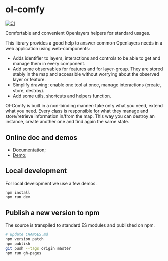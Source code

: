 # ol-comfy

[![CI](https://github.com/geoblocks/ol-comfy/actions/workflows/ci.yml/badge.svg?branch=main)](https://github.com/geoblocks/ol-comfy/actions/workflows/ci.yml)

Comfortable and convenient Openlayers helpers for standard usages.

This library provides a good help to answer common Openlayers needs in a web application using web-components:

- Adds identifier to layers, interactions and controls to be able to get and manage them in every component.
- Add some observables for features and for layer-group. They are stored stably in the map and accessible without worrying about
  the observed layer or feature.
- Simplify drawing: enable one tool at once, manage interactions (create, store, destroy).
- Add some utils, shortcuts and helpers function.

Ol-Comfy is built in a non-binding manner: take only what you need, extend what you need. Every class is responsible for what
they manage and store/retrieve information in/from the map. This way you can destroy an instance, create another one and find
again the same state.

## Online doc and demos

- [Documentation](https://geoblocks.github.io/ol-comfy/apidoc/index.html);
- [Demo](https://geoblocks.github.io/ol-comfy/examples/index.html);

## Local development

For local development we use a few demos.

```bash
npm install
npm run dev
```

## Publish a new version to npm

The source is transpiled to standard ES modules and published on npm.

```bash
# update CHANGES.md
npm version patch
npm publish
git push --tags origin master
npm run gh-pages
```
